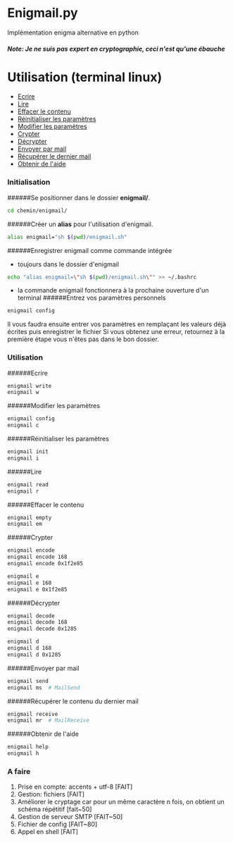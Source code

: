 # Enigmail.py

Implémentation enigma alternative en python

##### Note: Je ne suis pas expert en cryptographie, ceci n'est qu'une ébauche



# Utilisation (terminal linux)
- [Ecrire](#ecrire)
- [Lire](#lire)
- [Effacer le contenu](#effacer-le-contenu)
- [Réinitialiser les paramètres](#r%C3%A9initialiser-les-param%C3%A8tres)
- [Modifier les paramètres](#modifier-les-param%C3%A8tres)
- [Crypter](#crypter)
- [Décrypter](#d%C3%A9crypter)
- [Envoyer par mail](#envoyer-par-mail)
- [Récupérer le dernier mail](#r%C3%A9cup%C3%A9rer-le-contenu-du-dernier-mail)
- [Obtenir de l'aide](#obtenir-de-laide)

### Initialisation

######Se positionner dans le dossier __enigmail/__.
```bash
cd chemin/enigmail/
```
######Créer un __alias__ pour l'utilisation d'enigmail.
```bash
alias enigmail="sh $(pwd)/enigmail.sh"
```
######Enregistrer enigmail comme commande intégrée
- toujours dans le dossier d'enigmail
```bash
echo "alias enigmail=\"sh $(pwd)/enigmail.sh\"" >> ~/.bashrc
```
- la commande enigmail fonctionnera à la prochaine ouverture d'un terminal
######Entrez vos paramètres personnels
```bash
enigmail config
```
Il vous faudra ensuite entrer vos paramètres en remplaçant les valeurs déjà écrites puis enregistrer le fichier
Si vous obtenez une erreur, retournez à la première étape vous n'êtes pas dans le bon dossier.


### Utilisation

######Ecrire
```bash
enigmail write
enigmail w
```
######Modifier les paramètres
```bash
enigmail config
enigmail c
```
######Réinitialiser les paramètres
```bash
enigmail init
enigmail i
```
######Lire
```bash
enigmail read
enigmail r
```
######Effacer le contenu
```bash
enigmail empty
enigmail em
```
######Crypter
```bash
enigmail encode
enigmail encode 168
enigmail encode 0x1f2e85

enigmail e
enigmail e 168
enigmail e 0x1f2e85
```
######Décrypter
```bash
enigmail decode
enigmail decode 168
enigmail decode 0x1285

enigmail d
enigmail d 168
enigmail d 0x1285
```
######Envoyer par mail
```bash
enigmail send
enigmail ms  # MailSend
```
######Récupérer le contenu du dernier mail
```bash
enigmail receive
enigmail mr  # MailReceive
```
######Obtenir de l'aide
```bash
enigmail help
enigmail h
```


### A faire
1. Prise en compte: accents + utf-8 [FAIT]
2. Gestion: fichiers [FAIT]
3. Améliorer le cryptage car pour un même caractère n fois, on obtient un schéma répétitif [fait~50]
4. Gestion de serveur SMTP [FAIT~50]
5. Fichier de config [FAIT~80]
6. Appel en shell [FAIT]
